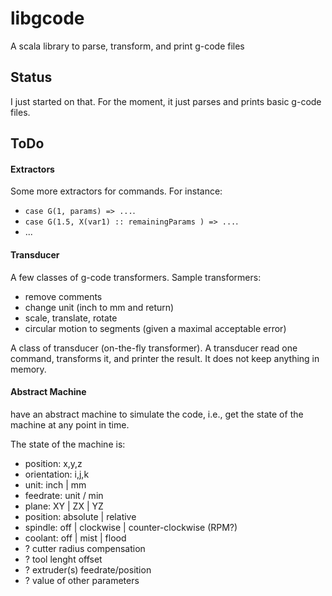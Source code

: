 # libgcode

A scala library to parse, transform, and print g-code files

## Status

I just started on that.
For the moment, it just parses and prints basic g-code files.

## ToDo

#### Extractors

Some more extractors for commands.
For instance:
* `case G(1, params) => ...`.
* `case G(1.5, X(var1) :: remainingParams ) => ...`.
* ...

#### Transducer

A few classes of g-code transformers.
Sample transformers:
* remove comments
* change unit (inch to mm and return)
* scale, translate, rotate
* circular motion to segments (given a maximal acceptable error)

A class of transducer (on-the-fly transformer).
A transducer read one command, transforms it, and printer the result.
It does not keep anything in memory.

#### Abstract Machine

have an abstract machine to simulate the code, i.e., get the state of the machine at any point in time.

The state of the machine is:
* position: x,y,z
* orientation: i,j,k
* unit: inch | mm
* feedrate: unit / min
* plane: XY | ZX | YZ
* position: absolute | relative
* spindle: off | clockwise | counter-clockwise (RPM?)
* coolant: off | mist | flood
* ? cutter radius compensation
* ? tool lenght offset
* ? extruder(s) feedrate/position
* ? value of other parameters
